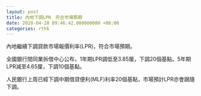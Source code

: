 ```yaml
---
layout: post
title: 內地下調LPR　符合市場預期
date: 2020-04-20 09:46:42.000000000 +08:00
categories: rthk
---
```


內地繼續下調貸款市場報價利率(LPR)，符合市場預期。

全國銀行間同業拆借中心公布，1年期LPR調低至3.85厘，下調20個基點。5年期LPR減至4.65厘，下調10個基點。

人民銀行上周已經下調中期借貸便利(MLF)利率20個基點，市場預計LPR亦會跟隨下調。
